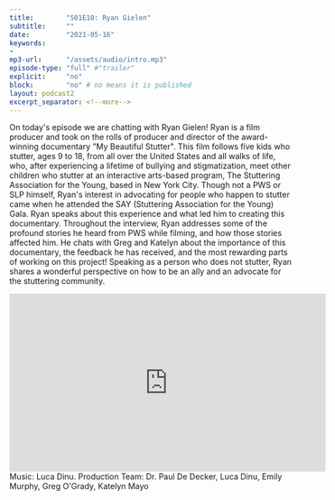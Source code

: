 ```yaml
---
title:        "S01E10: Ryan Gielen"
subtitle:     ""
date:         "2021-05-16"
keywords:
-
mp3-url:      "/assets/audio/intro.mp3"
episode-type: "full" #"trailer"
explicit:     "no"
block:        "no" # no means it is published
layout: podcast2
excerpt_separator: <!--more-->
---
```

On today's episode we are chatting with Ryan Gielen!
Ryan is a film producer and took on the rolls of producer and director of the award-winning documentary "My Beautiful Stutter". This film follows five kids who stutter, ages 9 to 18, from all over the United States and all walks of life, who, after experiencing a lifetime of bullying and stigmatization, meet other children who stutter at an interactive arts-based program, The Stuttering Association for the Young, based in New York City. Though not a PWS or SLP himself, Ryan's interest in advocating for people who happen to stutter came when he attended the SAY (Stuttering Association for the Young) Gala. Ryan speaks about this experience and what led him to creating this documentary. Throughout the interview, Ryan addresses some of the profound stories he heard from PWS while filming, and how those stories affected him. He chats with Greg and Katelyn about the importance of this documentary, the feedback he has received, and the most rewarding parts of working on this project! Speaking as a person who does not stutter, Ryan shares a wonderful perspective on how to be an ally and an advocate for the stuttering community.
<!--more-->
<iframe width="560" height="315" src="https://www.youtube.com/embed/NHcxUQ-liCE" title="YouTube video player" frameborder="0" allow="accelerometer; autoplay; clipboard-write; encrypted-media; gyroscope; picture-in-picture" allowfullscreen></iframe>
<!--more-->
Music: Luca Dinu.
<!--more-->
Production Team: Dr. Paul De Decker, Luca Dinu, Emily Murphy, Greg O'Grady, Katelyn Mayo  

